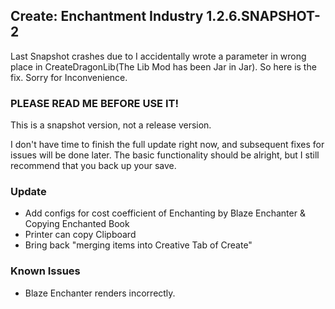 ## Create: Enchantment Industry 1.2.6.SNAPSHOT-2

Last Snapshot crashes due to I accidentally wrote a parameter in wrong place in CreateDragonLib(The Lib Mod has been Jar in Jar).
So here is the fix. Sorry for Inconvenience.

### **PLEASE READ ME BEFORE USE IT!**
This is a snapshot version, not a release version.

I don't have time to finish the full update right now, and subsequent fixes for issues will be done later.
The basic functionality should be alright, but I still recommend that you back up your save.

### Update
- Add configs for cost coefficient of Enchanting by Blaze Enchanter & Copying Enchanted Book
- Printer can copy Clipboard
- Bring back "merging items into Creative Tab of Create"
### Known Issues
- Blaze Enchanter renders incorrectly.
